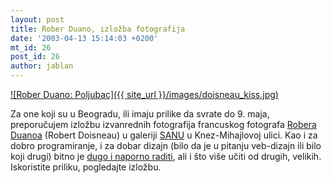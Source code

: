 ```yaml
---
layout: post
title: Rober Duano, izložba fotografija
date: '2003-04-13 15:14:03 +0200'
mt_id: 26
post_id: 26
author: jablan
---
```

 [![Rober Duano: Poljubac]({{ site_url }}/images/doisneau_kiss.jpg)](http://masters-of-photography.com/D/doisneau/doisneau_kiss_full.html "Rober Duano: Poljubac pored Hotela de Vil")

Za one koji su u Beogradu, ili imaju prilike da svrate do 9. maja, preporučujem izložbu izvanrednih fotografija francuskog fotografa [Robera Duanoa](http://masters-of-photography.com/D/doisneau/doisneau.html) (Robert Doisneau) u galeriji [SANU](http://www.sanu.ac.yu) u Knez-Mihajlovoj ulici. Kao i za dobro programiranje, i za dobar dizajn (bilo da je u pitanju veb-dizajn ili bilo koji drugi) bitno je [dugo i naporno raditi](http://www.norvig.com/21-days.html), ali i što više učiti od drugih, velikih. Iskoristite priliku, pogledajte izložbu.

